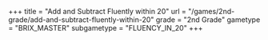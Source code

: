 +++
title = "Add and Subtract Fluently within 20"
url = "/games/2nd-grade/add-and-subtract-fluently-within-20"
grade = "2nd Grade"
gametype = "BRIX_MASTER"
subgametype = "FLUENCY_IN_20"
+++